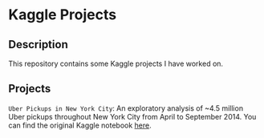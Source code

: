 # Kaggle Projects

## Description
This repository contains some Kaggle projects I have worked on.

## Projects

`Uber Pickups in New York City`: An exploratory analysis of ~4.5 million Uber pickups throughout New York City from April to September 2014. You can find the original Kaggle notebook [here](https://www.kaggle.com/esan19/an-analysis-of-uber-pickups-in-new-york-city).
